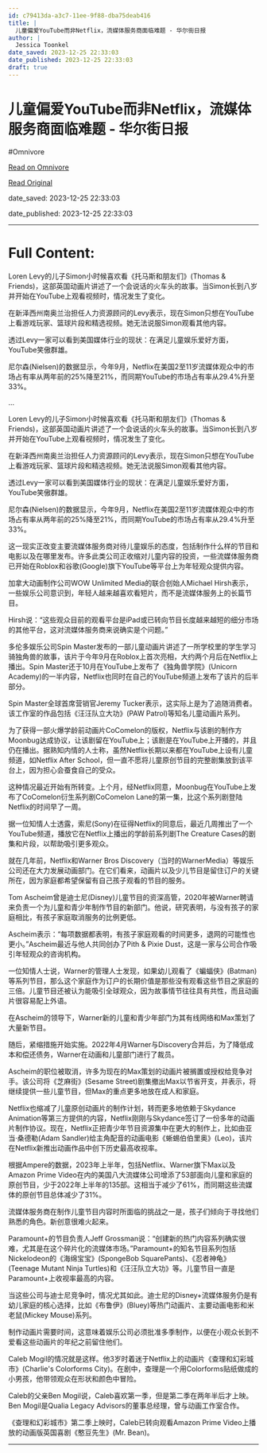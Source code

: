 ```yaml
---
id: c79413da-a3c7-11ee-9f88-dba75deab416
title: |
  儿童偏爱YouTube而非Netflix，流媒体服务商面临难题 - 华尔街日报
author: |
  Jessica Toonkel
date_saved: 2023-12-25 22:33:03
date_published: 2023-12-25 22:33:03
draft: true
---
```


# 儿童偏爱YouTube而非Netflix，流媒体服务商面临难题 - 华尔街日报
#Omnivore

[Read on Omnivore](https://omnivore.app/me/you-tube-netflix-18ca536fd55)

[Read Original](https://cn.wsj.com/amp/articles/%E5%84%BF%E7%AB%A5%E5%81%8F%E7%88%B1youtube%E8%80%8C%E9%9D%9Enetflix-%E6%B5%81%E5%AA%92%E4%BD%93%E6%9C%8D%E5%8A%A1%E5%95%86%E9%9D%A2%E4%B8%B4%E9%9A%BE%E9%A2%98-2855c4da)

date_saved: 2023-12-25 22:33:03

date_published: 2023-12-25 22:33:03

--- 

# Full Content: 

Loren Levy的儿子Simon小时候喜欢看《托马斯和朋友们》(Thomas & Friends)，这部英国动画片讲述了一个会说话的火车头的故事。当Simon长到八岁并开始在YouTube上观看视频时，情况发生了变化。

在新泽西州南奥兰治担任人力资源顾问的Levy表示，现在Simon只想在YouTube上看游戏玩家、篮球片段和精选视频。她无法说服Simon观看其他内容。

透过Levy一家可以看到美国媒体行业的现状：在满足儿童娱乐爱好方面，YouTube笑傲群雄。

尼尔森(Nielsen)的数据显示，今年9月，Netflix在美国2至11岁流媒体观众中的市场占有率从两年前的25%降至21%，而同期YouTube的市场占有率从29.4%升至33%。

...

Loren Levy的儿子Simon小时候喜欢看《托马斯和朋友们》(Thomas & Friends)，这部英国动画片讲述了一个会说话的火车头的故事。当Simon长到八岁并开始在YouTube上观看视频时，情况发生了变化。

在新泽西州南奥兰治担任人力资源顾问的Levy表示，现在Simon只想在YouTube上看游戏玩家、篮球片段和精选视频。她无法说服Simon观看其他内容。

透过Levy一家可以看到美国媒体行业的现状：在满足儿童娱乐爱好方面，YouTube笑傲群雄。

尼尔森(Nielsen)的数据显示，今年9月，Netflix在美国2至11岁流媒体观众中的市场占有率从两年前的25%降至21%，而同期YouTube的市场占有率从29.4%升至33%。

这一现实正改变主要流媒体服务商对待儿童娱乐的态度，包括制作什么样的节目和电影以及在哪里发布。许多此类公司正收缩对儿童内容的投资，一些流媒体服务商已开始在Roblox和谷歌(Google)旗下YouTube等平台上为年轻观众提供内容。

加拿大动画制作公司WOW Unlimited Media的联合创始人Michael Hirsh表示，一些娱乐公司意识到，年轻人越来越喜欢看短片，而不是流媒体服务上的长篇节目。

Hirsh说：“这些观众目前的观看平台是iPad或已转向节目长度越来越短的细分市场的其他平台，这对流媒体服务商来说确实是个问题。”

多伦多娱乐公司Spin Master发布的一部儿童动画片讲述了一所学校里的学生学习骑独角兽的故事，该片于今年9月在Roblox上首次亮相，大约两个月后在Netflix上播出。Spin Master还于10月在YouTube上发布了《独角兽学院》(Unicorn Academy)的一半内容，Netflix也同时在自己的YouTube频道上发布了该片的后半部分。

Spin Master全球首席营销官Jeremy Tucker表示，这实际上是为了追随消费者。该工作室的作品包括《汪汪队立大功》(PAW Patrol)等知名儿童动画片系列。

为了获得一部火爆学龄前动画片CoComelon的版权，Netflix与该剧的制作方Moonbug达成协议，让该剧留在YouTube上；该剧是在YouTube上开播的，并且仍在播出。据熟知内情的人士称，虽然Netflix长期以来都在YouTube上设有儿童频道，如Netflix After School，但一直不愿将儿童原创节目的完整剧集放到该平台上，因为担心会蚕食自己的受众。

这种情况最近开始有所转变。上个月，经Netflix同意，Moonbug在YouTube上发布了CoComelon衍生系列剧CoComelon Lane的第一集，比这个系列剧登陆Netflix的时间早了一周。

据一位知情人士透露，索尼(Sony)在征得Netflix的同意后，最近几周推出了一个YouTube频道，播放它在Netflix上播出的学龄前系列剧The Creature Cases的剧集和片段，以帮助吸引更多观众。

就在几年前，Netflix和Warner Bros Discovery（当时的WarnerMedia）等娱乐公司还在大力发展动画部门。在它们看来，动画片以及少儿节目是留住订户的关键所在，因为家庭都希望保留有自己孩子观看的节目的服务。

Tom Ascheim曾是迪士尼(Disney)儿童节目的资深高管，2020年被Warner聘请来负责一个为儿童和青少年制作节目的新部门。他说，研究表明，与没有孩子的家庭相比，有孩子家庭取消服务的比例更低。

Ascheim表示：“每项数据都表明，有孩子家庭观看的时间更多，退网的可能性也更小。”Ascheim最近与他人共同创办了Pith & Pixie Dust，这是一家与公司合作吸引年轻观众的咨询机构。

一位知情人士说，Warner的管理人士发现，如果幼儿观看了《蝙蝠侠》(Batman)等系列节目，那么这个家庭作为订户的长期价值是那些没有观看这些节目之家庭的三倍。儿童节目还被认为能吸引全球观众，因为故事情节往往具有共性，而且动画片很容易配上外语。

在Ascheim的领导下，Warner新的儿童和青少年部门为其有线网络和Max策划了大量新节目。

随后，紧缩措施开始实施。2022年4月Warner与Discovery合并后，为了降低成本和偿还债务，Warner在动画和儿童部门进行了裁员。

Ascheim的职位被取消，许多为现在的Max策划的动画片被搁置或授权给竞争对手。该公司将《芝麻街》(Sesame Street)剧集撤出Max以节省开支，并表示，将继续提供一些儿童节目，但Max的重点更多地放在成人和家庭。

Netflix也缩减了儿童原创动画片的制作计划，转而更多地依赖于Skydance Animation等第三方提供的内容，Netflix刚刚与Skydance签订了一份多年的动画片制作协议。现在，Netflix正把青少年节目资源集中在更大的制作上，比如由亚当·桑德勒(Adam Sandler)给主角配音的动画电影《蜥蜴伯伯里奥》(Leo)，该片在Netflix新推出动画作品中创下历史最高收视率。

根据Ampere的数据，2023年上半年，包括Netflix、Warner旗下Max以及Amazon Prime Video在内的美国八大流媒体公司增添了53部面向儿童和家庭的原创节目，少于2022年上半年的135部。这相当于减少了61%，而同期这些流媒体的原创节目总体减少了31%。

流媒体服务商在制作儿童节目内容时所面临的挑战之一是，孩子们倾向于寻找他们熟悉的角色。新创意很难火起来。

Paramount+的节目负责人Jeff Grossman说：“创建新的热门内容系列确实很难，尤其是在这个碎片化的流媒体市场。”Paramount+的知名节目系列包括Nickelodeon的《海绵宝宝》(SpongeBob SquarePants)、《忍者神龟》(Teenage Mutant Ninja Turtles)和《汪汪队立大功》等。儿童节目一直是Paramount+上收视率最高的内容。

当这些公司与迪士尼竞争时，情况尤其如此。迪士尼的Disney+流媒体服务仍是有幼儿家庭的核心选择，比如《布鲁伊》(Bluey)等热门动画片、主要动画电影和米老鼠(Mickey Mouse)系列。

制作动画片需要时间，这意味着娱乐公司必须批准多季制作，以便在小观众长到不爱看这些动画片的年纪之前留住他们。

Caleb Mogil的情况就是这样。他3岁时着迷于Netflix上的动画片《查理和幻彩城市》(Charlie's Colorforms City)。在剧中，查理是一个用Colorforms贴纸做成的小男孩，他带领观众在形状和颜色中冒险。

Caleb的父亲Ben Mogil说，Caleb喜欢第一季，但是第二季在两年半后才上映。Ben Mogil是Qualia Legacy Advisors的董事总经理，曾与动画工作室合作。

《查理和幻彩城市》第二季上映时，Caleb已转向观看Amazon Prime Video上播放的动画版英国喜剧《憨豆先生》(Mr. Bean)。

---


